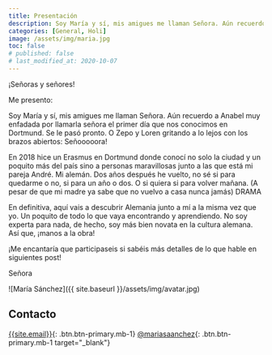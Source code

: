 ```yaml
---
title: Presentación
description: Soy María y sí, mis amigues me llaman Señora. Aún recuerdo a Anabel muy enfadada por llamarla señora el primer día que nos conocimos en Dortmund...
categories: [General, Holi]
image: /assets/img/maria.jpg
toc: false
# published: false
# last_modified_at: 2020-10-07
---
```

¡Señoras y señores!

Me presento:

Soy María y sí, mis amigues me llaman Señora. Aún recuerdo a Anabel muy enfadada por llamarla señora el primer día que nos conocimos en Dortmund. Se le pasó pronto. O Zepo y Loren gritando a lo lejos con los brazos abiertos: Señooooora!

<!--more-->

En 2018 hice un Erasmus en Dortmund donde conocí no solo la ciudad y un poquito más del país sino a personas maravillosas junto a las que está mi pareja André. Mi alemán. Dos años después he vuelto, no sé si para quedarme o no, si para un año o dos. O si quiera si para volver mañana. (A pesar de que mi madre ya sabe que no vuelvo a casa nunca jamás) DRAMA

En definitiva, aquí vais a descubrir Alemania junto a mí a la misma vez que yo. Un poquito de todo lo que vaya encontrando y aprendiendo. No soy experta para nada, de hecho, soy más bien novata en la cultura alemana.  Así que, ¡manos a la obra!

¡Me encantaría que participaseis si sabéis más detalles de lo que hable en siguientes post!

Señora

![María Sánchez]({{ site.baseurl }}/assets/img/avatar.jpg)

## Contacto

[{{site.email}}](&#x6D;&#x61;&#x69;&#x6C;&#x74;&#x6F;&#x3A;{{site.email}}){: .btn.btn-primary.mb-1}
[@mariasaanchez](https://www.instagram.com/mariasaanchez/){: .btn.btn-primary.mb-1 target="_blank"}